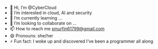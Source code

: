 - 👋 Hi, I’m @CyberCloud
- 👀 I’m interested in cloud, AI and security
- 🌱 I’m currently learning ...
- 💞️ I’m looking to collaborate on ...
- 📫 How to reach me smurfin61799@gmail.com
- 😄 Pronouns: she/her
- ⚡ Fun fact: I woke up and discovered I've been a programmer all along

<!---
cybercloudA/cybercloudA is a ✨ special ✨ repository because its `README.md` (this file) appears on your GitHub profile.
You can click the Preview link to take a look at your changes.
--->
